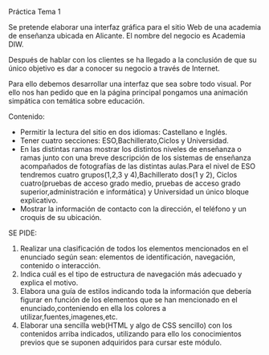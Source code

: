 
Práctica Tema 1

Se pretende elaborar una interfaz gráfica para el sitio Web de una academia de enseñanza ubicada en Alicante. El nombre del negocio es Academia DIW.

Después de hablar con los clientes se ha llegado a la conclusión de que su único objetivo es dar a conocer su negocio a través de Internet.

Para ello debemos desarrollar una interfaz que sea sobre todo visual. Por ello nos han pedido que en la página principal pongamos una animación simpática con temática sobre educación.



Contenido:

- Permitir la lectura del sitio en dos idiomas: Castellano e Inglés.
- Tener cuatro secciones: ESO,Bachillerato,Ciclos y Universidad.
- En las distintas ramas mostrar los distintos niveles de enseñanza o ramas junto con una breve descripción de los sistemas de enseñanza acompañados de fotografías de las distintas aulas.Para el nivel de ESO tendremos cuatro grupos(1,2,3 y 4),Bachillerato dos(1 y 2), Ciclos cuatro(pruebas de acceso grado medio, pruebas de acceso grado superior,administración e informática) y Universidad un único bloque explicativo.
-	Mostrar la información de contacto con la dirección, el teléfono y un croquis de su ubicación.



SE PIDE:
1.	Realizar una clasificación de todos los elementos mencionados en el enunciado según sean: elementos de identificación, navegación, contenido o interacción.
2.	Indica cuál es el tipo de estructura de navegación más adecuado y explica el motivo.
3.	Elabora una guía de estilos indicando toda la información que debería figurar en función de los elementos que se han mencionado en el enunciado,conteniendo en ella los colores a utilizar,fuentes,imagenes,etc.
4.	Elaborar una sencilla web(HTML y algo de CSS sencillo) con los contenidos arriba indicados, utilizando para ello los conocimientos previos que se suponen adquiridos para cursar este módulo.
